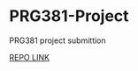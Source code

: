 # PRG381-Project
PRG381 project submittion 

[REPO LINK](https://github.com/Marth1nus/PRG381-Project)
